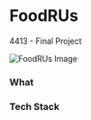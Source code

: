 FoodRUs
=======

4413 - Final Project

![FoodRUs Image](/FoodsRUs.png "FoodsRUs")

### What

### Tech Stack
